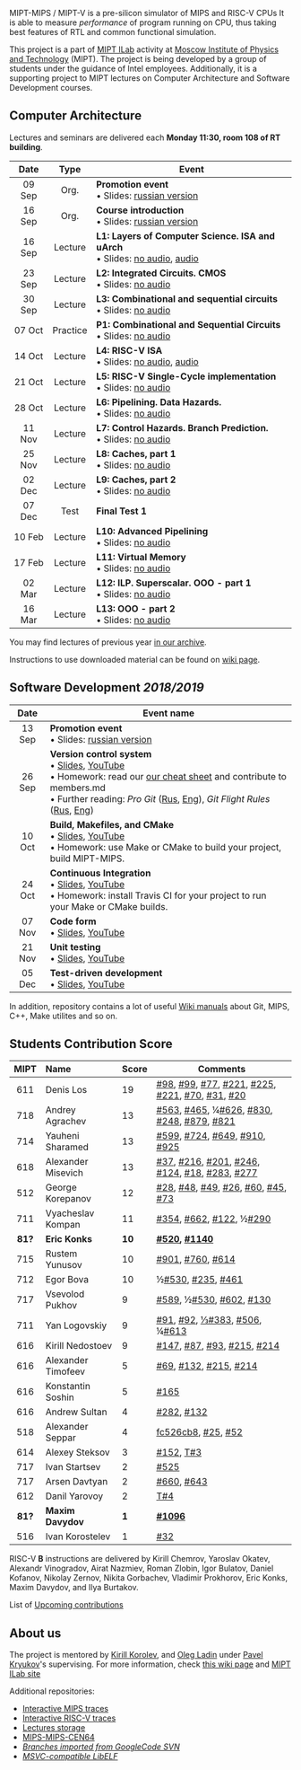 MIPT-MIPS / MIPT-V is a pre-silicon simulator of MIPS and RISC-V CPUs It is able to measure _performance_ of program running on CPU, thus taking best features of RTL and common functional simulation.

This project is a part of [MIPT ILab](https://mipt-ilab.github.io/) activity at [Moscow Institute of Physics and Technology](http://phystech.edu/) (MIPT).
The project is being developed by a group of students under the guidance of Intel employees.
Additionally, it is a supporting project to MIPT lectures on Computer Architecture and Software Development courses.

## Computer Architecture

Lectures and seminars are delivered each **Monday 11:30, room 108 of RT building**.

[Promo]:    https://github.com/MIPT-ILab/ca-lectures/blob/master/mipt-mips/2019/Promotion.pptx?raw=true
[Intro]:    https://github.com/MIPT-ILab/ca-lectures/blob/master/mipt-mips/2019/Course%20Introduction.pptx?raw=true
[L1]:       https://github.com/MIPT-ILab/ca-lectures/blob/master/mipt-mips/2019/L1/Lecture%201%20-%20Layers%20of%20Computer%20Architecture.%20ISA%20and%20uArch.pptx?raw=true
[L1 AUDIO]: https://github.com/MIPT-ILab/ca-lectures/blob/master/mipt-mips/2019/L1/Lecture%201%20-%20Layers%20of%20Computer%20Architecture.%20ISA%20and%20uArch%20AUDIO.pptx?raw=true
[L2]:       https://github.com/MIPT-ILab/ca-lectures/blob/master/mipt-mips/2019/L2/Lecture%202%20-%20Integrated%20Circuits.%20CMOS.pptx?raw=true
[L3]:       https://github.com/MIPT-ILab/ca-lectures/blob/master/mipt-mips/2019/L3/Lecture%203%20-%20Combinational%20%26%20Sequential%20Circuits%20-%20NO%20AUDIO.pptx?raw=true
[L4]:       https://github.com/MIPT-ILab/ca-lectures/blob/master/mipt-mips/2019/L4/Lecture%204%20-%20RISC-V%20ISA.pptx?raw=true
[L4 AUDIO]: https://github.com/MIPT-ILab/ca-lectures/blob/master/mipt-mips/2019/L4/Lecture%204%20-%20RISC-V%20ISA%20AUDIO.pptx?raw=true
[L5]:       https://github.com/MIPT-ILab/ca-lectures/blob/master/mipt-mips/2019/L5/Lecture%205%20-%20RISC-V%20Single-Cycle%20implementation.pptx?raw=true
[L6]:       https://github.com/MIPT-ILab/ca-lectures/blob/master/mipt-mips/2019/L6/Lecture%206%20-%20Pipelining.%20Data%20Hazards.pptx?raw=true
[L7]:       https://github.com/MIPT-ILab/ca-lectures/blob/master/mipt-mips/2019/L7/Lecture%207%20-%20Control%20Hazards.%20Branch%20Prediction.pptx?raw=true
[L8]:       https://github.com/MIPT-ILab/ca-lectures/blob/master/mipt-mips/2019/L8/Lecture%208%20-%20Caches.pptx?raw=true
[L9]:       https://github.com/MIPT-ILab/ca-lectures/blob/master/mipt-mips/2019/L9/Lecture%209%20-%20Caches%2C%20part%202.pptx?raw=true
[L10]:      https://github.com/MIPT-ILab/ca-lectures/blob/master/mipt-mips/2019/L10/Lecture%2010%20-%20Advanced%20Pipelining.pptx?raw=true
[L11]:      https://github.com/MIPT-ILab/ca-lectures/blob/master/mipt-mips/2019/L11/Lecture%2011%20-%20Virtual%20Memory.pptx?raw=true
[L12]:      https://github.com/MIPT-ILab/ca-lectures/blob/master/mipt-mips/2019/L12/Lecture%2012%20-%20ILP.%20Superscalar.%20OOO%20-%20part%201.pptx?raw=true
[L13]:      https://github.com/MIPT-ILab/ca-lectures/blob/master/mipt-mips/2019/L13/Lecture%2013%20-%20OOO%20-%20part%202.pptx?raw=true
[P1]:       https://github.com/MIPT-ILab/ca-lectures/blob/master/mipt-mips/2019/P1/Practice%201%20-%20Combinational%20and%20Sequential%20Circuits.pptx?raw=true

Date   | Type     | Event
:----: | :------: | ------
09 Sep | Org.     | **Promotion event**<br>                               • Slides: [russian version][Promo]
16 Sep | Org.     | **Course introduction**<br>                           • Slides: [russian version][Intro]
16 Sep | Lecture  | **L1: Layers of Computer Science. ISA and uArch**<br> • Slides: [no audio][L1], [audio][L1 AUDIO]
23 Sep | Lecture  | **L2: Integrated Circuits. CMOS**<br>                 • Slides: [no audio][L2]
30 Sep | Lecture  | **L3: Combinational and sequential circuits**<br>     • Slides: [no audio][L3]
07 Oct | Practice | **P1: Combinational and Sequential Circuits**<br>     • Slides: [no audio][P1]
14 Oct | Lecture  | **L4: RISC-V ISA**<br>                                • Slides: [no audio][L4], [audio][L4 AUDIO]
21 Oct | Lecture  | **L5: RISC-V Single-Cycle implementation**<br>        • Slides: [no audio][L5]
28 Oct | Lecture  | **L6: Pipelining. Data Hazards.**<br>                 • Slides: [no audio][L6]
11 Nov | Lecture  | **L7: Control Hazards. Branch Prediction.**<br>       • Slides: [no audio][L7]
25 Nov | Lecture  | **L8: Caches, part 1**<br>                            • Slides: [no audio][L8]
02 Dec | Lecture  | **L9: Caches, part 2**<br>                            • Slides: [no audio][L9]
07 Dec | Test     | **Final Test 1**<br>
10 Feb | Lecture  | **L10: Advanced Pipelining**<br>                      • Slides: [no audio][L10]
17 Feb | Lecture  | **L11: Virtual Memory**<br>                           • Slides: [no audio][L11]
02 Mar | Lecture  | **L12: ILP. Superscalar. OOO - part 1**<br>           • Slides: [no audio][L12]
16 Mar | Lecture  | **L13: OOO - part 2**<br>                             • Slides: [no audio][L13]

You may find lectures of previous year [in our archive](https://github.com/MIPT-ILab/mipt-mips/wiki/Lectures-on-Computer-Architecture-in-2018).

Instructions to use downloaded material can be found on [wiki page](https://github.com/MIPT-ILab/mipt-mips/wiki/Instructions-to-use-downloaded-lectures).

## Software Development _2018/2019_

Date | Event name
:----: | ----------------------------
13 Sep | **Promotion event**<br/> • Slides: [russian version](https://github.com/MIPT-ILab/ca-lectures/blob/master/mipt-mips/2018/Promotion.pptx?raw=true)
26 Sep | **Version control system**<br/> • [Slides](https://github.com/MIPT-ILab/sd-lectures/blob/master/mipt-mips/2018/Lecture%201%20-%20Introduction.%20Version%20Control%20System.pptx?raw=true), [YouTube](https://www.youtube.com/watch?v=HOeMi9dRD58)<br/> • Homework: read our [our cheat sheet](https://github.com/MIPT-ILab/mipt-mips/wiki/Git-&-GitHub-cheat-sheet) and contribute to members.md<br/> • Further reading: *Pro Git* ([Rus](https://git-scm.com/book/ru/v2), [Eng](https://git-scm.com/book/en/v2)), *Git Flight Rules* ([Rus](https://github.com/k88hudson/git-flight-rules/blob/master/README_ru.md), [Eng](https://github.com/k88hudson/git-flight-rules))
10 Oct | **Build, Makefiles, and CMake**<br/> • [Slides](https://github.com/MIPT-ILab/sd-lectures/blob/master/mipt-mips/2018/Lecture%202%20-%20Build,%20Makefiles,%20CMake.pptx?raw=true), [YouTube](https://youtu.be/2t_qkJ67nAE)<br/> • Homework: use Make or CMake to build your project, build MIPT-MIPS.
24 Oct | **Continuous Integration**<br/> • [Slides](https://github.com/MIPT-ILab/sd-lectures/blob/master/mipt-mips/2018/Lecture%203%20-%20Continious%20Integration.pptx?raw=true), [YouTube](https://youtu.be/H8xRux-Tmm4)<br/> • Homework: install Travis CI for your project to run your Make or CMake builds.
07 Nov | **Code form**<br/> • [Slides](https://github.com/MIPT-ILab/sd-lectures/blob/master/mipt-mips/2018/Lecture%204%20-%20Code%20Form.pptx?raw=true), [YouTube](https://youtu.be/kFZL-WdxN5Q)
21 Nov | **Unit testing**<br/> • [Slides](https://github.com/MIPT-ILab/sd-lectures/blob/master/mipt-mips/2018/Lecture%205%20-%20Unit%20Tests.pptx?raw=true), [YouTube](https://youtu.be/yP6rUwjBEqI)
05 Dec | **Test-driven development**<br/> • [Slides](https://github.com/MIPT-ILab/sd-lectures/blob/master/mipt-mips/2018/Lecture%206%20-%20Test%20Driven%20Development.pptx?raw=true), [YouTube](https://youtu.be/hMmPlqUbeQM)

In addition, repository contains a lot of useful [Wiki manuals](https://github.com/MIPT-ILab/mipt-mips/wiki) about Git, MIPS, C++, Make utilites and so on.

## Students Contribution Score

MIPT | Name | Score | Comments
:----: |:---- | ------------------------------ | ------------------------------
611 | Denis Los | 19 | [#98](https://github.com/MIPT-ILab/mipt-mips/issues/98), [#99](https://github.com/MIPT-ILab/mipt-mips/issues/99), [#77](https://github.com/MIPT-ILab/mipt-mips/issues/77), [#221](https://github.com/MIPT-ILab/mipt-mips/issues/221), [#225](https://github.com/MIPT-ILab/mipt-mips/issues/225), [#221](https://github.com/MIPT-ILab/mipt-mips/issues/221), [#70](https://github.com/MIPT-ILab/mipt-mips/issues/70), [#31](https://github.com/MIPT-ILab/mipt-mips/issues/31), [#20](https://github.com/MIPT-ILab/mipt-mips/issues/20) |
718 | Andrey Agrachev | 13 | [#563](https://github.com/MIPT-ILab/mipt-mips/issues/563), [#465](https://github.com/MIPT-ILab/mipt-mips/issues/465), ¼[#626](https://github.com/MIPT-ILab/mipt-mips/issues/626), [#830](https://github.com/MIPT-ILab/mipt-mips/issues/830), [#248](https://github.com/MIPT-ILab/mipt-mips/issues/248), [#879](https://github.com/MIPT-ILab/mipt-mips/issues/879), [#821](https://github.com/MIPT-ILab/mipt-mips/issues/821) |
714 | Yauheni Sharamed | 13 | [#599](https://github.com/MIPT-ILab/mipt-mips/issues/599), [#724](https://github.com/MIPT-ILab/mipt-mips/issues/724), [#649](https://github.com/MIPT-ILab/mipt-mips/issues/649), [#910](https://github.com/MIPT-ILab/mipt-mips/issues/910), [#925](https://github.com/MIPT-ILab/mipt-mips/issues/925) |
618 | Alexander Misevich | 13 | [#37](https://github.com/MIPT-ILab/mipt-mips/issues/37), [#216](https://github.com/MIPT-ILab/mipt-mips/issues/216), [#201](https://github.com/MIPT-ILab/mipt-mips/issues/201), [#246](https://github.com/MIPT-ILab/mipt-mips/issues/246), [#124](https://github.com/MIPT-ILab/mipt-mips/issues/124), [#18](https://github.com/MIPT-ILab/mipt-mips/issues/18), [#283](https://github.com/MIPT-ILab/mipt-mips/issues/283), [#277](https://github.com/MIPT-ILab/mipt-mips/issues/277) |
512 | George Korepanov | 12 | [#28](https://github.com/MIPT-ILab/mipt-mips/issues/28), [#48](https://github.com/MIPT-ILab/mipt-mips/issues/48), [#49](https://github.com/MIPT-ILab/mipt-mips/issues/49), [#26](https://github.com/MIPT-ILab/mipt-mips/issues/26), [#60](https://github.com/MIPT-ILab/mipt-mips/issues/60), [#45](https://github.com/MIPT-ILab/mipt-mips/issues/45), [#73](https://github.com/MIPT-ILab/mipt-mips/issues/73) |
711 | Vyacheslav Kompan | 11 | [#354](https://github.com/MIPT-ILab/mipt-mips/issues/354), [#662](https://github.com/MIPT-ILab/mipt-mips/issues/662), [#122](https://github.com/MIPT-ILab/mipt-mips/issues/122), ½[#290](https://github.com/MIPT-ILab/mipt-mips/issues/290)  |
**81?** | **Eric Konks** | **10** | **[#520](https://github.com/MIPT-ILab/mipt-mips/issues/520), [#1140](https://github.com/MIPT-ILab/mipt-mips/issues/1140)**
715 | Rustem Yunusov | 10 | [#901](https://github.com/MIPT-ILab/mipt-mips/issues/901), [#760](https://github.com/MIPT-ILab/mipt-mips/issues/760), [#614](https://github.com/MIPT-ILab/mipt-mips/issues/614) |
712 | Egor Bova | 10 | ½[#530](https://github.com/MIPT-ILab/mipt-mips/issues/530), [#235](https://github.com/MIPT-ILab/mipt-mips/issues/235), [#461](https://github.com/MIPT-ILab/mipt-mips/issues/461) |
717 | Vsevolod Pukhov | 9 | [#589](https://github.com/MIPT-ILab/mipt-mips/issues/589), ½[#530](https://github.com/MIPT-ILab/mipt-mips/issues/530), [#602](https://github.com/MIPT-ILab/mipt-mips/issues/602), [#130](https://github.com/MIPT-ILab/mipt-mips/issues/130) |
711 | Yan Logovskiy | 9 | [#91](https://github.com/MIPT-ILab/mipt-mips/issues/91), [#92](https://github.com/MIPT-ILab/mipt-mips/issues/92), [⅓#383](https://github.com/MIPT-ILab/mipt-mips/issues/383), [#506](https://github.com/MIPT-ILab/mipt-mips/issues/506), ¼[#613](https://github.com/MIPT-ILab/mipt-mips/issues/613) |
616 | Kirill Nedostoev | 9 | [#147](https://github.com/MIPT-ILab/mipt-mips/issues/147), [#87](https://github.com/MIPT-ILab/mipt-mips/issues/87), [#93](https://github.com/MIPT-ILab/mipt-mips/issues/93), [#215](https://github.com/MIPT-ILab/mipt-mips/issues/215), [#214](https://github.com/MIPT-ILab/mipt-mips/issues/214) |
616 | Alexander Timofeev | 5 | [#69](https://github.com/MIPT-ILab/mipt-mips/issues/69), [#132](https://github.com/MIPT-ILab/mipt-mips/issues/132), [#215](https://github.com/MIPT-ILab/mipt-mips/issues/215), [#214](https://github.com/MIPT-ILab/mipt-mips/issues/214) |
616 | Konstantin Soshin | 5 | [#165](https://github.com/MIPT-ILab/mipt-mips/issues/165) |
616 | Andrew Sultan | 4 | [#282](https://github.com/MIPT-ILab/mipt-mips/issues/282), [#132](https://github.com/MIPT-ILab/mipt-mips/issues/132) |
518 | Alexander Seppar | 4 | [fc526cb8](https://github.com/MIPT-ILab/ca-lectures/commit/fc526cb8f59bc6d9a399f453b417afc45c21012e), [#25](https://github.com/MIPT-ILab/mipt-mips/issues/25), [#52](https://github.com/MIPT-ILab/mipt-mips/issues/52) |
614 | Alexey Steksov | 3 | [#152](https://github.com/MIPT-ILab/mipt-mips/issues/152), [T#3](https://github.com/MIPT-ILab/mips-traces/issues/3) |
717 | Ivan Startsev | 2 | [#525](https://github.com/MIPT-ILab/mipt-mips/issues/525) |
717 | Arsen Davtyan | 2 | [#660](https://github.com/MIPT-ILab/mipt-mips/issues/660), [#643](https://github.com/MIPT-ILab/mipt-mips/issues/643) |
612 | Danil Yarovoy | 2 | [T#4](https://github.com/MIPT-ILab/mips-traces/issues/4) |
**81?** | **Maxim Davydov** | **1** | **[#1096](https://github.com/MIPT-ILab/mipt-mips/issues/1096)** |
516 | Ivan Korostelev | 1 | [#32](https://github.com/MIPT-ILab/mipt-mips/issues/32) |

RISC-V **B** instructions are delivered by Kirill Chemrov, Yaroslav Okatev, Alexandr Vinogradov, Airat Nazmiev, Roman Zlobin, Igor Bulatov, Daniel Kofanov, Nikolay Zernov, Nikita Gorbachev, Vladimir Prokhorov, Eric Konks, Maxim Davydov, and Ilya Burtakov.

List of [Upcoming contributions](https://github.com/MIPT-ILab/mipt-mips/issues/assigned/*)

## About us

The project is mentored by [Kirill Korolev](https://github.com/kkorolev), and [Oleg Ladin](https://github.com/olegladin) under [Pavel Kryukov](https://github.com/pavelkryukov)'s supervising. For more information, check [this wiki page](https://github.com/MIPT-ILab/mipt-mips/wiki/About-Us) and [MIPT ILab site](https://mipt.ru/drec/about/ilab/)

Additional repositories:
* [Interactive MIPS traces](https://github.com/MIPT-ILab/mips-traces)
* [Interactive RISC-V traces](https://github.com/MIPT-ILab/riscv-mars-examples)
* [Lectures storage](https://github.com/MIPT-ILab/ca-lectures)
* [MIPS-MIPS-CEN64](https://github.com/MIPT-ILab/cen64)
* _[Branches imported from GoogleCode SVN](https://github.com/MIPT-ILab/mipt-mips-old-branches)_
* _[MSVC-compatible LibELF](https://github.com/MIPT-ILab/libelf)_
